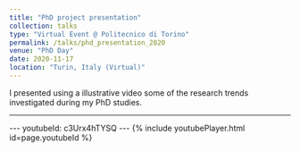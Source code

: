 ```yaml
---
title: "PhD project presentation"
collection: talks
type: "Virtual Event @ Politecnico di Torino"
permalink: /talks/phd_presentation_2020
venue: "PhD Day"
date: 2020-11-17
location: "Turin, Italy (Virtual)"
---
```


I presented using a illustrative video some of the research trends investigated during my PhD studies.

<hr>
---
youtubeId: c3Urx4hTYSQ
---
{% include youtubePlayer.html id=page.youtubeId %}
